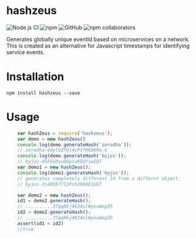 # hashzeus

![Node.js CI](https://github.com/Jithinqw/hashzeus/workflows/Node.js%20CI/badge.svg)
![npm](https://img.shields.io/npm/dw/hashzeus)
![GitHub](https://img.shields.io/github/license/Jithinqw/hashzeus)
![npm collaborators](https://img.shields.io/npm/collaborators/hashzeus)

Generates globally unique eventId based on microservices on a network. 
This is created as an alternative for Javascript timestamps for identifying service events.


# Installation

```npm install hashzeus --save```

# Usage

```javascript
    var hashZeus = require('hashzeus');
    var demo = new hashZeus()
    console.log(demo.generateHash('zerodha'));
    // zerodha-6dylVZFUl4cP3fH6bKRe.G
    console.log(demo.generateHash('byjus'));
    // byjus-4SFUv0vu06psuKOUYiw18T
    var demo1 = new hashZeus();
    console.log(demo1.generateHash('byjus')); 
    // generates completely different Id from a differnt object.
    // byjus-3s4REK77l2Fsh2hE8EIUGT

    var demo2 = new hashZeus();
    id1 = demo2.generateHash();
    // ..........37qqNkj4E24ulWyeuWxpZh
    id2 = demo2.generateHash();
    // ..........77qqNkj4E24ulWyeuWxpZh
    assert(id1 < id2)
    //true
```
